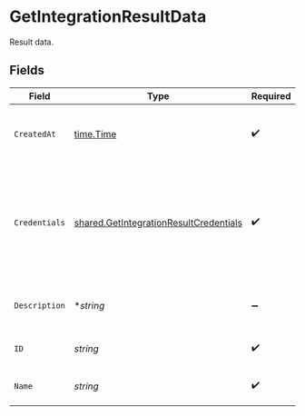 # GetIntegrationResultData

Result data.


## Fields

| Field                                                                                            | Type                                                                                             | Required                                                                                         | Description                                                                                      | Example                                                                                          |
| ------------------------------------------------------------------------------------------------ | ------------------------------------------------------------------------------------------------ | ------------------------------------------------------------------------------------------------ | ------------------------------------------------------------------------------------------------ | ------------------------------------------------------------------------------------------------ |
| `CreatedAt`                                                                                      | [time.Time](https://pkg.go.dev/time#Time)                                                        | :heavy_check_mark:                                                                               | The time the integration was created.                                                            | 2021-01-20T11:19:53.175Z                                                                         |
| `Credentials`                                                                                    | [shared.GetIntegrationResultCredentials](../../models/shared/getintegrationresultcredentials.md) | :heavy_check_mark:                                                                               | Cloud provider credential input, required fields dependent on which provider is chosen.          |                                                                                                  |
| `Description`                                                                                    | **string*                                                                                        | :heavy_minus_sign:                                                                               | A short description of the integration.                                                          | The integration description                                                                      |
| `ID`                                                                                             | *string*                                                                                         | :heavy_check_mark:                                                                               | Identifier for the integration.                                                                  | gcp-integration                                                                                  |
| `Name`                                                                                           | *string*                                                                                         | :heavy_check_mark:                                                                               | The name of the integration.                                                                     | GCP integration                                                                                  |